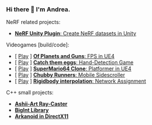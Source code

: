 ### Hi there 👋 I'm Andrea.

NeRF related projects:
- [**NeRF Unity Plugin**: Create NeRF datasets in Unity](https://github.com/AndreaMas/nerf-dataset-creator-plugin)
  
Videogames [build/code]:
- [ [Play](https://fraffer.itch.io/of-planets-and-guns) ] [**Of Planets and Guns**: FPS in UE4](https://gitlab.com/bug-society/of-planets-and-guns/-/tree/master)
- [ [Play](https://aramas.itch.io/catch-them-eggs) ] [**Catch them eggs**: Hand-Detection Game](https://github.com/AndreaMas/HCI_Project)
- [ [Play](https://aramas.itch.io/unreal-engine-platformer-game-engine-assignment) ] [**SuperMario64 Clone**: Platformer in UE4](https://gitlab.com/masciulliandrea96/gameengineproj)
- [ [Play](https://ecchi-sensei.itch.io/chubby-runners) ] [**Chubby Runners**: Mobile Sidescroller](https://github.com/Martiriak/Stickman-Project)
- [ [Play](https://aramas.itch.io/network-transform-sync-test) ] [**Rigidbody interpolation**: Network Assignment](https://github.com/AndreaMas/rb-interpolation)

C++ small projects:
- [**Ashii-Art Ray-Caster**](https://github.com/AndreaMas/cpp-basic-raytracer)
- [**BigInt Library**](https://github.com/AndreaMas/big-int-lib-cpp)
- [**Arkanoid in DirectX11**](https://github.com/AndreaMas/graphics-homework-directx-arkanoid)


    


<!--

- Website : [Work in progress]

**AndreaMas/AndreaMas** is a ✨ _special_ ✨ repository because its `README.md` (this file) appears on your GitHub profile.

Here are some ideas to get you started:

- 🔭 I’m currently working on ...
- 🌱 I’m currently learning ...
- 👯 I’m looking to collaborate on ...
- 🤔 I’m looking for help with ...
- 💬 Ask me about ...
- 📫 How to reach me: ...
- 😄 Pronouns: ...
- ⚡ Fun fact: ...
-->
